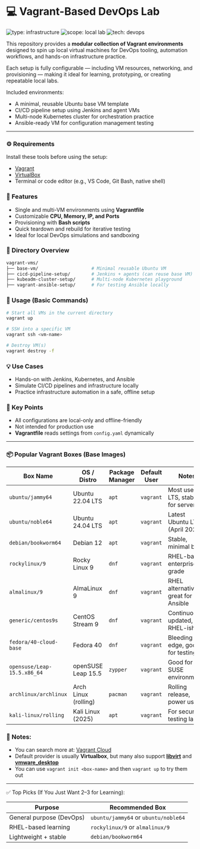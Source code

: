 # 💻 Vagrant-Based DevOps Lab

<!-- Project Identity Badges -->
![type: infrastructure](https://img.shields.io/badge/type-vagrant--vm-orange?style=for-the-badge&logo=vagrant)
![scope: local lab](https://img.shields.io/badge/scope-local--lab-darkgreen?style=for-the-badge)
![tech: devops](https://img.shields.io/badge/tech-devops-steelblue?style=for-the-badge)


This repository provides a **modular collection of Vagrant environments** designed to spin up local virtual machines for DevOps tooling, automation workflows, and hands-on infrastructure practice.

Each setup is fully configurable — including VM resources, networking, and provisioning — making it ideal for learning, prototyping, or creating repeatable local labs.

Included environments:
-  A minimal, reusable Ubuntu base VM template
- CI/CD pipeline setup using Jenkins and agent VMs
- Multi-node Kubernetes cluster for orchestration practice
- Ansible-ready VM for configuration management testing

---

### ⚙️ Requirements

Install these tools before using the setup:

- [Vagrant](https://www.vagrantup.com/downloads)
- [VirtualBox](https://www.virtualbox.org/wiki/Downloads)
- Terminal or code editor (e.g., VS Code, Git Bash, native shell)


### 🔑 Features

- Single and multi-VM environments using **Vagrantfile**
- Customizable **CPU, Memory, IP, and Ports**
- Provisioning with **Bash scripts**
- Quick teardown and rebuild for iterative testing
- Ideal for local DevOps simulations and sandboxing


### 📁 Directory Overview

```sh
vagrant-vms/
├── base-vm/                    # Minimal reusable Ubuntu VM
├── cicd-pipeline-setup/        # Jenkins + agents (can reuse base VM)
├── kubeadm-cluster-setup/      # Multi-node Kubernetes playground
├── vagrant-ansible-setup/      # For testing Ansible locally
```


###  🚀 Usage (Basic Commands)

```sh
# Start all VMs in the current directory
vagrant up

# SSH into a specific VM
vagrant ssh <vm-name>

# Destroy VM(s)
vagrant destroy -f
```


### 💡 Use Cases

- Hands-on with Jenkins, Kubernetes, and Ansible
- Simulate CI/CD pipelines and infrastructure locally
- Practice infrastructure automation in a safe, offline setup


### 📌 Key Points

- All configurations are local-only and offline-friendly
- Not intended for production use
- **Vagrantfile** reads settings from `config.yaml` dynamically


---


### 📦 Popular Vagrant Boxes (Base Images)

| Box Name                    | OS / Distro          | Package Manager | Default User | Notes                               |
| --------------------------- | -------------------- | --------------- | ------------ | ----------------------------------- |
| `ubuntu/jammy64`            | Ubuntu 22.04 LTS     | `apt`           | `vagrant`    | Most used LTS, stable for servers   |
| `ubuntu/noble64`            | Ubuntu 24.04 LTS     | `apt`           | `vagrant`    | Latest Ubuntu LTS (April 2024)      |
| `debian/bookworm64`         | Debian 12            | `apt`           | `vagrant`    | Stable, minimal base                |
| `rockylinux/9`              | Rocky Linux 9        | `dnf`           | `vagrant`    | RHEL-based, enterprise-grade        |
| `almalinux/9`               | AlmaLinux 9          | `dnf`           | `vagrant`    | RHEL alternative, great for Ansible |
| `generic/centos9s`          | CentOS Stream 9      | `dnf`           | `vagrant`    | Continuously updated, RHEL-ish      |
| `fedora/40-cloud-base`      | Fedora 40            | `dnf`           | `vagrant`    | Bleeding edge, good for testing     |
| `opensuse/Leap-15.5.x86_64` | openSUSE Leap 15.5   | `zypper`        | `vagrant`    | Good for SUSE environments          |
| `archlinux/archlinux`       | Arch Linux (rolling) | `pacman`        | `vagrant`    | Rolling release, power users        |
| `kali-linux/rolling`        | Kali Linux (2025)    | `apt`           | `vagrant`    | For security testing labs           |


### 🧾 Notes:

- You can search more at: [Vagrant Cloud](https://portal.cloud.hashicorp.com/vagrant/discover)
- Default provider is usually **Virtualbox**, but many also support [**libvirt**](https://libvirt.org/drvvmware.html) and [**vmware_desktop**](https://www.vmware.com/products/desktop-hypervisor/workstation-and-fusion)
- You can use `vagrant init <box-name>` and then `vagrant up` to try them out


---

✅ Top Picks (If You Just Want 2–3 for Learning):

| Purpose                  | Recommended Box                      |
| ------------------------ | ------------------------------------ |
| General purpose (DevOps) | `ubuntu/jammy64` or `ubuntu/noble64` |
| RHEL-based learning      | `rockylinux/9` or `almalinux/9`      |
| Lightweight + stable     | `debian/bookworm64`                  |
